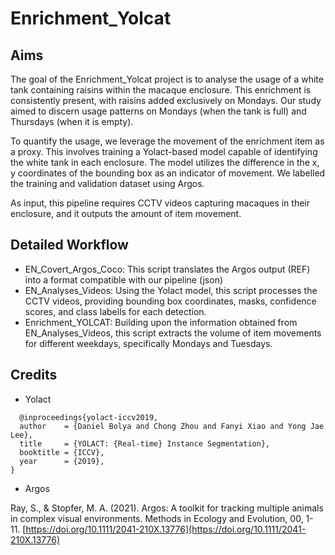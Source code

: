 # **Enrichment_Yolcat**

## Aims
The goal of the Enrichment_Yolcat project is to analyse the usage of a white tank containing raisins within the macaque enclosure. 
This enrichment is consistently present, with raisins added exclusively on Mondays. Our study aimed to discern usage patterns on Mondays (when the tank is full) 
and Thursdays (when it is empty).

To quantify the usage, we leverage the movement of the enrichment item as a proxy. This involves training a Yolact-based model capable of identifying the white tank in each enclosure. 
The model utilizes the difference in the x, y coordinates of the bounding box as an indicator of movement. We labelled the training and validation dataset using Argos.

As input, this pipeline requires CCTV videos capturing macaques in their enclosure, and it outputs the amount of item movement.

## Detailed Workflow

- EN_Covert_Argos_Coco: This script translates the Argos output (REF) into a format compatible with our pipeline (json)
- EN_Analyses_Videos: Using the Yolact model, this script processes the CCTV videos, providing bounding box coordinates, masks, confidence scores, and class labells for each detection.
- Enrichment_YOLCAT: Building upon the information obtained from EN_Analyses_Videos, this script extracts the volume of item movements for different weekdays, specifically Mondays and Tuesdays.

## Credits

- Yolact
```  
  @inproceedings{yolact-iccv2019,
  author    = {Daniel Bolya and Chong Zhou and Fanyi Xiao and Yong Jae Lee},
  title     = {YOLACT: {Real-time} Instance Segmentation},
  booktitle = {ICCV},
  year      = {2019},
}
```

- Argos
  
Ray, S., & Stopfer, M. A. (2021). Argos: A toolkit for tracking multiple animals in complex visual environments. Methods in Ecology and Evolution, 00, 1- 11. [https://doi.org/10.1111/2041-210X.13776](https://doi.org/10.1111/2041-210X.13776)
